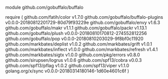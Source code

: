 module github.com/gobuffalo/buffalo

require (
	github.com/fatih/color v1.7.0
	github.com/gobuffalo/buffalo-plugins v0.0.0-20180812201729-80d79f93229e
	github.com/gobuffalo/envy v1.6.3
	github.com/gobuffalo/makr v1.1.1
	github.com/gobuffalo/packr v1.13.1
	github.com/gobuffalo/plush v0.0.0-20180810170812-274552812256
	github.com/gobuffalo/pop v0.0.0-20180810203029-9f8bf0c11920
	github.com/markbates/deplist v1.0.2
	github.com/markbates/grift v1.0.1
	github.com/markbates/inflect v1.0.0
	github.com/markbates/refresh v1.4.1
	github.com/markbates/sigtx v1.0.0
	github.com/pkg/errors v0.8.0
	github.com/sirupsen/logrus v1.0.6
	github.com/spf13/cobra v0.0.3
	github.com/spf13/pflag v1.0.2
	github.com/spf13/viper v1.1.0
	golang.org/x/sync v0.0.0-20180314180146-1d60e4601c6f
)
